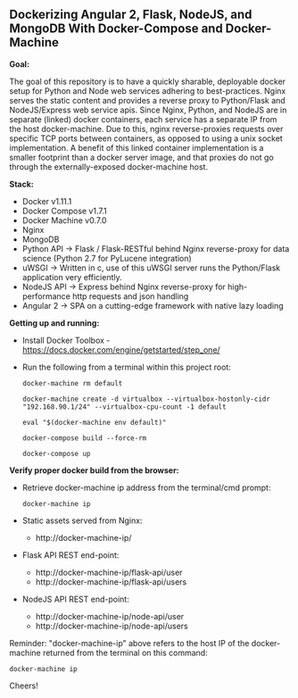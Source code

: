 ## Dockerizing Angular 2, Flask, NodeJS, and MongoDB With Docker-Compose and Docker-Machine

**Goal:**

The goal of this repository is to have a quickly sharable, deployable docker setup for Python and Node web services adhering to best-practices. Nginx serves the static content and provides a reverse proxy to Python/Flask and NodeJS/Express web service apis. Since Nginx, Python, and NodeJS are in separate (linked) docker containers, each service has a separate IP from the host docker-machine. Due to this, nginx reverse-proxies requests over specific TCP ports between containers, as opposed to using a unix socket implementation. A benefit of this linked container implementation is a smaller footprint than a docker server image, and that proxies do not go through the externally-exposed docker-machine host.


**Stack:**
- Docker v1.11.1
- Docker Compose v1.7.1
- Docker Machine v0.7.0
- Nginx
- MongoDB
- Python API -> Flask / Flask-RESTful behind Nginx reverse-proxy for data science (Python 2.7 for PyLucene integration)
- uWSGI -> Written in c, use of this uWSGI server runs the Python/Flask application very efficiently.
- NodeJS API -> Express behind Nginx reverse-proxy for high-performance http requests and json handling
- Angular 2 ->  SPA on a cutting-edge framework with native lazy loading

**Getting up and running:**
- Install Docker Toolbox - https://docs.docker.com/engine/getstarted/step_one/
- Run the following from a terminal within this project root:

    `docker-machine rm default`
    
    `docker-machine create -d virtualbox --virtualbox-hostonly-cidr "192.168.90.1/24" --virtualbox-cpu-count -1 default`
    
    `eval "$(docker-machine env default)"`
    
    `docker-compose build --force-rm`
    
    `docker-compose up`
    
**Verify proper docker build from the browser:**
- Retrieve docker-machine ip address from the terminal/cmd prompt:

    `docker-machine ip`
    
    
- Static assets served from Nginx:
    - http://docker-machine-ip/
- Flask API REST end-point:
    - http://docker-machine-ip/flask-api/user
    - http://docker-machine-ip/flask-api/users
- NodeJS API REST end-point:
    - http://docker-machine-ip/node-api/user
    - http://docker-machine-ip/node-api/users
    
Reminder: "docker-machine-ip" above refers to the host IP of the docker-machine returned from the terminal on this command:

    docker-machine ip

Cheers!
